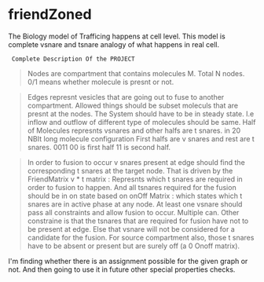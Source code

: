 # friendZoned
The Biology model of Trafficing happens at cell level. This model is complete vsnare and tsnare analogy of what happens in real cell. 

     Complete Description Of the PROJECT

> Nodes are compartment that contains molecules M. Total N nodes. 0/1 means whether molecule is presnt or not.

>  Edges represnt vesicles that are going out to fuse to another compartment. 
> Allowed things should be subset moleculs that are presnt at the nodes. The System should have to be in steady state. I.e inflow and outflow of different type of molecules should be same. Half of Molecules represnts vsnares and other halfs are t snares. in 20 NBIt long molecule configuration 
>  First halfs are v snares and rest are t snares. 0011 00 is first half 11 is second half. 

>  In order to fusion to occur v snares present at edge should find the corresponding t snares at the target node. 
>  That is driven by the FriendMatrix v * t matrix : Represnts which t snares are required in order to fusion to happen. 
>  And all tsnares required for the fusion should be in on state based on onOff Matrix : which states which t snares are
  in active phase at any node. 
>   At least one vsnare should pass all constraints and allow fusion to occur. Multiple can.
>   Other constraine is that the  tsnares that are required for fusion have not to be present at edge. 
>   Else that vsnare will not be considered for a candidate for the fusion. For source compartment also, those t snares have to be absent or present but are surely off (a 0 Onoff matrix).  

  I'm finding whether there is an assignment possible for the given graph or not. And then going to use it in future other special properties checks.  
